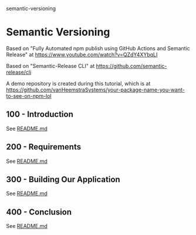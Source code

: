 semantic-versioning
# Semantic Versioning

Based on "Fully Automated npm publish using GitHub Actions and Semantic Release" at https://www.youtube.com/watch?v=QZdY4XYbqLI

Based on "Semantic-Release CLI" at https://github.com/semantic-release/cli

A demo repository is created during this tutorial, which is at https://github.com/vanHeemstraSystems/your-package-name-you-want-to-see-on-npm-lol

## 100 - Introduction

See [README.md](./100/README.md)

## 200 - Requirements

See [README.md](./200/README.md)

## 300 - Building Our Application

See [README.md](./300/README.md)

## 400 - Conclusion

See [README.md](./400/README.md)
